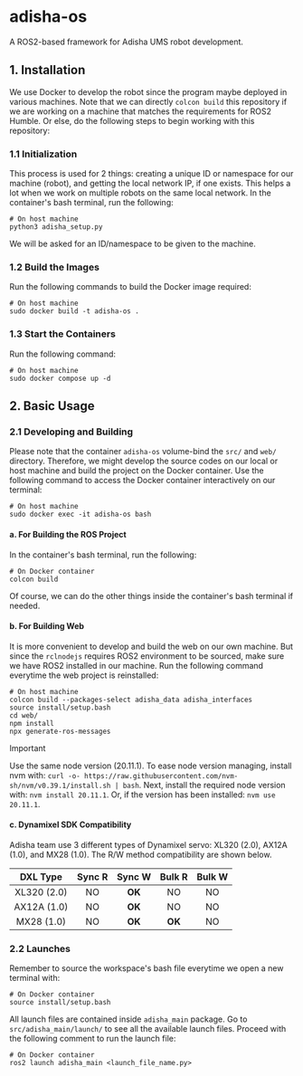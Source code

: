 # **adisha-os**
A ROS2-based framework for Adisha UMS robot development.


## **1. Installation**
We use Docker to develop the robot since the program maybe deployed in various machines. Note that we can directly ```colcon build``` this repository if we are working on a machine that matches the requirements for ROS2 Humble. Or else, do the following steps to begin working with this repository:

### **1.1 Initialization**
This process is used for 2 things: creating a unique ID or namespace for our machine (robot), and getting the local network IP, if one exists. This helps a lot when we work on multiple robots on the same local network. In the container's bash terminal, run the following:

```console
# On host machine
python3 adisha_setup.py
```

We will be asked for an ID/namespace to be given to the machine.

### **1.2 Build the Images** 
Run the following commands to build the Docker image required:

```console
# On host machine
sudo docker build -t adisha-os .
``` 

### **1.3 Start the Containers**
Run the following command:

```console
# On host machine
sudo docker compose up -d
```


## **2. Basic Usage**

### **2.1 Developing and Building**
Please note that the container ```adisha-os``` volume-bind the ```src/``` and ```web/``` directory. Therefore, we might develop the source codes on our local or host machine and build the project on the Docker container. Use the following command to access the Docker container interactively on our terminal:

```console
# On host machine
sudo docker exec -it adisha-os bash
```

#### **a. For Building the ROS Project**
In the container's bash terminal, run the following:

```console
# On Docker container
colcon build
```

Of course, we can do the other things inside the container's bash terminal if needed. 

#### **b. For Building Web**
It is more convenient to develop and build the web on our own machine. But since the ```rclnodejs``` requires ROS2 environment to be sourced, make sure we have ROS2 installed in our machine. Run the following command everytime the web project is reinstalled:

```console
# On host machine
colcon build --packages-select adisha_data adisha_interfaces
source install/setup.bash
cd web/
npm install
npx generate-ros-messages
```

> [!IMPORTANT]
>   Use the same node version (20.11.1).
To ease node version managing, install nvm with:
> ```curl -o- https://raw.githubusercontent.com/nvm-sh/nvm/v0.39.1/install.sh | bash```.
> Next, install the required node version with:
> ```nvm install 20.11.1```.
> Or, if the version has been installed:
> ```nvm use 20.11.1```.

#### **c. Dynamixel SDK Compatibility**
Adisha team use 3 different types of Dynamixel servo: XL320 (2.0), AX12A (1.0), and MX28 (1.0). The R/W method compatibility are shown below.

| DXL Type | Sync R | Sync W | Bulk R | Bulk W |
|:-:|:-:|:-:|:-:|:-:|
|XL320 (2.0)| NO | **OK** | NO | NO |
|AX12A (1.0)| NO | **OK** | NO | NO |
|MX28 (1.0)| NO | **OK** | **OK** | NO |

### **2.2 Launches**
Remember to source the workspace's bash file everytime we open a new terminal with:

```console
# On Docker container
source install/setup.bash
```

All launch files are contained inside ```adisha_main``` package. Go to ```src/adisha_main/launch/``` to see all the available launch files. Proceed with the following comment to run the launch file:

```console
# On Docker container
ros2 launch adisha_main <launch_file_name.py>
```